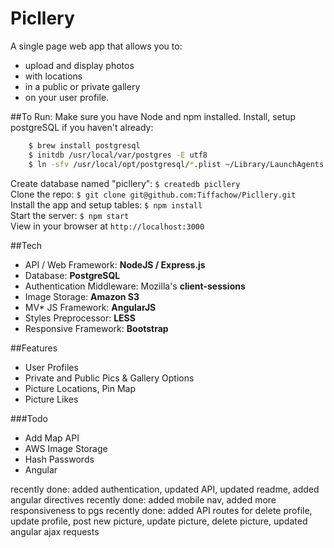 # Picllery
A single page web app that allows you to: 
* upload and display photos 
* with locations 
* in a public or private gallery 
* on your user profile.

##To Run:
Make sure you have Node and npm installed.
Install, setup postgreSQL if you haven't already:
```sh
    $ brew install postgresql
    $ initdb /usr/local/var/postgres -E utf8
    $ ln -sfv /usr/local/opt/postgresql/*.plist ~/Library/LaunchAgents
```
Create database named "picllery": `$ createdb picllery`  
Clone the repo: `$ git clone git@github.com:Tiffachow/Picllery.git`  
Install the app and setup tables: `$ npm install`  
Start the server: `$ npm start`  
View in your browser at `http://localhost:3000`

##Tech
* API / Web Framework: **NodeJS / Express.js**
* Database: **PostgreSQL**
* Authentication Middleware: Mozilla's **client-sessions**
* Image Storage: **Amazon S3**
* MV\* JS Framework: **AngularJS**
* Styles Preprocessor: **LESS**
* Responsive Framework: **Bootstrap**

##Features
* User Profiles
* Private and Public Pics & Gallery Options
* Picture Locations, Pin Map
* Picture Likes

###Todo
* Add Map API
* AWS Image Storage
* Hash Passwords
* Angular 

recently done: added authentication, updated API, updated readme, added angular directives
recently done: added mobile nav, added more responsiveness to pgs
recently done: added API routes for delete profile, update profile, post new picture, update picture, delete picture, updated angular ajax requests